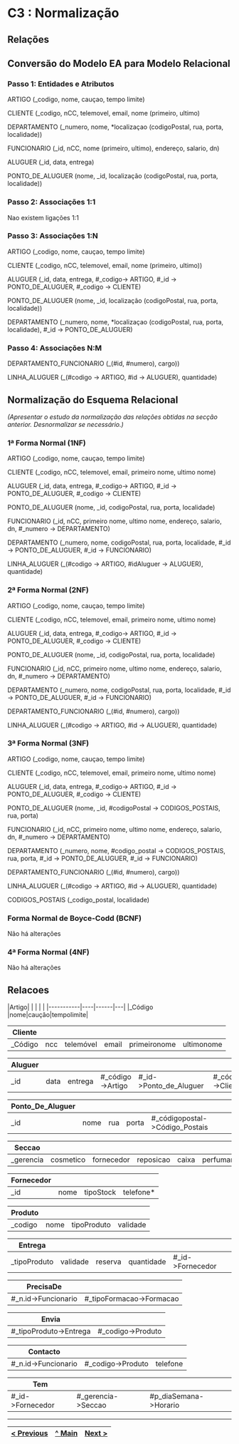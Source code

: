 # C3 : Normalização

## Relações

## Conversão do Modelo EA para Modelo Relacional

### Passo 1: Entidades e Atributos

ARTIGO (_codigo, nome, cauçao, tempo limite)

CLIENTE (_codigo, nCC, telemovel, email, nome (primeiro, ultimo)

DEPARTAMENTO (_numero, nome, *localizaçao (codigoPostal, rua, porta, localidade))

FUNCIONARIO (_id, nCC, nome (primeiro, ultimo), endereço, salario, dn)

ALUGUER (_id, data, entrega)

PONTO_DE_ALUGUER (nome, _id, localização (codigoPostal, rua, porta, localidade))


### Passo 2: Associações 1:1 

Nao existem ligações 1:1


### Passo 3: Associações 1:N  

ARTIGO (_codigo, nome, cauçao, tempo limite)

CLIENTE (_codigo, nCC, telemovel, email, nome (primeiro, ultimo))

ALUGUER (_id, data, entrega, #_codigo-> ARTIGO, #_id -> PONTO_DE_ALUGUER, #_codigo -> CLIENTE)
 
PONTO_DE_ALUGUER (nome, _id, localização (codigoPostal, rua, porta, localidade))

DEPARTAMENTO (_numero, nome, *localizaçao (codigoPostal, rua, porta, localidade), #_id -> PONTO_DE_ALUGUER)


### Passo 4: Associações N:M

DEPARTAMENTO_FUNCIONARIO (_(#id, #numero), cargo))

LINHA_ALUGUER (_(#codigo -> ARTIGO, #id -> ALUGUER), quantidade)
















## Normalização do Esquema Relacional
_(Apresentar o estudo da normalização das relações obtidas na secção anterior. Desnormalizar se necessário.)_

### 1ª Forma Normal (1NF)

ARTIGO (_codigo, nome, cauçao, tempo limite)

CLIENTE (_codigo, nCC, telemovel, email, primeiro nome, ultimo nome)

ALUGUER (_id, data, entrega, #_codigo-> ARTIGO, #_id -> PONTO_DE_ALUGUER, #_codigo -> CLIENTE)
 
PONTO_DE_ALUGUER (nome, _id, codigoPostal, rua, porta, localidade)

FUNCIONARIO (_id, nCC, primeiro nome, ultimo nome, endereço, salario, dn, #_numero -> DEPARTAMENTO)

DEPARTAMENTO (_numero, nome, codigoPostal, rua, porta, localidade, #_id -> PONTO_DE_ALUGUER, #_id -> FUNCIONARIO)

LINHA_ALUGUER (_(#codigo -> ARTIGO, #idAluguer -> ALUGUER), quantidade)


### 2ª Forma Normal (2NF)

ARTIGO (_codigo, nome, cauçao, tempo limite)

CLIENTE (_codigo, nCC, telemovel, email, primeiro nome, ultimo nome)

ALUGUER (_id, data, entrega, #_codigo-> ARTIGO, #_id -> PONTO_DE_ALUGUER, #_codigo -> CLIENTE)
 
PONTO_DE_ALUGUER (nome, _id, codigoPostal, rua, porta, localidade)

FUNCIONARIO (_id, nCC, primeiro nome, ultimo nome, endereço, salario, dn, #_numero -> DEPARTAMENTO)

DEPARTAMENTO (_numero, nome, codigoPostal, rua, porta, localidade, #_id -> PONTO_DE_ALUGUER, #_id -> FUNCIONARIO)

DEPARTAMENTO_FUNCIONARIO (_(#id, #numero), cargo))

LINHA_ALUGUER (_(#codigo -> ARTIGO, #id -> ALUGUER), quantidade)


### 3ª Forma Normal (3NF)


ARTIGO (_codigo, nome, cauçao, tempo limite)

CLIENTE (_codigo, nCC, telemovel, email, primeiro nome, ultimo nome)

ALUGUER (_id, data, entrega, #_codigo-> ARTIGO, #_id -> PONTO_DE_ALUGUER, #_codigo -> CLIENTE)
 
PONTO_DE_ALUGUER (nome, _id, #codigoPostal -> CODIGOS_POSTAIS, rua, porta)

FUNCIONARIO (_id, nCC, primeiro nome, ultimo nome, endereço, salario, dn, #_numero -> DEPARTAMENTO)

DEPARTAMENTO (_numero, nome, #codigo_postal -> CODIGOS_POSTAIS, rua, porta, #_id -> PONTO_DE_ALUGUER, #_id -> FUNCIONARIO)

DEPARTAMENTO_FUNCIONARIO (_(#id, #numero), cargo))

LINHA_ALUGUER (_(#codigo -> ARTIGO, #id -> ALUGUER), quantidade)

CODIGOS_POSTAIS (_codigo_postal, localidade)







### Forma Normal de Boyce-Codd (BCNF)

Não há alterações


### 4ª Forma Normal (4NF)

Não há alterações




## Relacoes 


|Artigo|    |      |   |         |
|-----------|----|------|---|
|_Código      |nome|caução|tempolimite|

|Cliente     |            |             |            |            |            |
|-------------|------------|------------|------------|------------|------------|
|_Código|ncc|telemóvel|email|primeironome|ultimonome|

|Aluguer    |    |                 |                    |                  |                    |
|---------|----|-----------------|--------------------|--------------------|--------------------|
|_id|data|entrega|#_código->Artigo|#_id->Ponto_de_Aluguer|#_código->Cliente|

|Ponto_De_Aluguer  |       |          |  |          |       
|----------|-------|----------|----------|----------|
|_id|nome|rua|porta|#_códigopostal->Código_Postais|

|Seccao   |         |          |         |                        |           |
|---------|---------|----------|---------|------------------------|-----------|
|_gerencia|cosmetico|fornecedor|reposicao|caixa|perfumaria|limpeza|maquilhagem|

|Fornecedor|    |         |         |
|----------|----|---------|---------|
|_id       |nome|tipoStock|telefone*|


|Produto|    |           |        |
|-------|----|-----------|--------|
|_codigo|nome|tipoProduto|validade|

|Entrega     |        |       |          |                |
|------------|--------|-------|----------|----------------|
|_tipoProduto|validade|reserva|quantidade|#_id->Fornecedor|


|PrecisaDe          |                        |
|-------------------|------------------------|
|#_n.id->Funcionario|#_tipoFormacao->Formacao|

|Envia                 |                 |        
|----------------------|-----------------|
|#_tipoProduto->Entrega|#_codigo->Produto|

|Contacto           |                 |        |
|-------------------|-----------------|--------|
|#_n.id->Funcionario|#_codigo->Produto|telefone|

|Tem             |                  |                     |             
|----------------|------------------|---------------------|
|#_id->Fornecedor|#_gerencia->Seccao|#p_diaSemana->Horario|

---
[< Previous](rebd02.md) | [^ Main](https://github.com/tcm-sibd-g07/SIBD07/) | [Next >](rebd04.md)
:--- | :---: | ---: 

